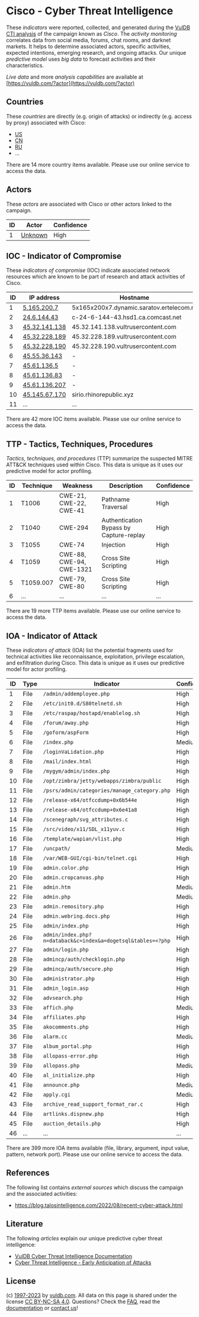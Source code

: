 # Cisco - Cyber Threat Intelligence

These _indicators_ were reported, collected, and generated during the [VulDB CTI analysis](https://vuldb.com/?kb.cti) of the campaign known as _Cisco_. The _activity monitoring_ correlates data from social media, forums, chat rooms, and darknet markets. It helps to determine associated actors, specific activities, expected intentions, emerging research, and ongoing attacks. Our unique _predictive model_ uses _big data_ to forecast activities and their characteristics.

_Live data_ and more _analysis capabilities_ are available at [https://vuldb.com/?actor](https://vuldb.com/?actor)

## Countries

These _countries_ are directly (e.g. origin of attacks) or indirectly (e.g. access by proxy) associated with Cisco:

* [US](https://vuldb.com/?country.us)
* [CN](https://vuldb.com/?country.cn)
* [RU](https://vuldb.com/?country.ru)
* ...

There are 14 more country items available. Please use our online service to access the data.

## Actors

These _actors_ are associated with Cisco or other actors linked to the campaign.

ID | Actor | Confidence
-- | ----- | ----------
1 | [Unknown](https://vuldb.com/?actor.unknown) | High

## IOC - Indicator of Compromise

These _indicators of compromise_ (IOC) indicate associated network resources which are known to be part of research and attack activities of Cisco.

ID | IP address | Hostname | Actor | Confidence
-- | ---------- | -------- | ----- | ----------
1 | [5.165.200.7](https://vuldb.com/?ip.5.165.200.7) | 5x165x200x7.dynamic.saratov.ertelecom.ru | [Unknown](https://vuldb.com/?actor.unknown) | High
2 | [24.6.144.43](https://vuldb.com/?ip.24.6.144.43) | c-24-6-144-43.hsd1.ca.comcast.net | [Unknown](https://vuldb.com/?actor.unknown) | High
3 | [45.32.141.138](https://vuldb.com/?ip.45.32.141.138) | 45.32.141.138.vultrusercontent.com | [Unknown](https://vuldb.com/?actor.unknown) | High
4 | [45.32.228.189](https://vuldb.com/?ip.45.32.228.189) | 45.32.228.189.vultrusercontent.com | [Unknown](https://vuldb.com/?actor.unknown) | High
5 | [45.32.228.190](https://vuldb.com/?ip.45.32.228.190) | 45.32.228.190.vultrusercontent.com | [Unknown](https://vuldb.com/?actor.unknown) | High
6 | [45.55.36.143](https://vuldb.com/?ip.45.55.36.143) | - | [Unknown](https://vuldb.com/?actor.unknown) | High
7 | [45.61.136.5](https://vuldb.com/?ip.45.61.136.5) | - | [Unknown](https://vuldb.com/?actor.unknown) | High
8 | [45.61.136.83](https://vuldb.com/?ip.45.61.136.83) | - | [Unknown](https://vuldb.com/?actor.unknown) | High
9 | [45.61.136.207](https://vuldb.com/?ip.45.61.136.207) | - | [Unknown](https://vuldb.com/?actor.unknown) | High
10 | [45.145.67.170](https://vuldb.com/?ip.45.145.67.170) | sirio.rhinorepublic.xyz | [Unknown](https://vuldb.com/?actor.unknown) | High
11 | ... | ... | ... | ...

There are 42 more IOC items available. Please use our online service to access the data.

## TTP - Tactics, Techniques, Procedures

_Tactics, techniques, and procedures_ (TTP) summarize the suspected MITRE ATT&CK techniques used within Cisco. This data is unique as it uses our predictive model for actor profiling.

ID | Technique | Weakness | Description | Confidence
-- | --------- | -------- | ----------- | ----------
1 | T1006 | CWE-21, CWE-22, CWE-41 | Pathname Traversal | High
2 | T1040 | CWE-294 | Authentication Bypass by Capture-replay | High
3 | T1055 | CWE-74 | Injection | High
4 | T1059 | CWE-88, CWE-94, CWE-1321 | Cross Site Scripting | High
5 | T1059.007 | CWE-79, CWE-80 | Cross Site Scripting | High
6 | ... | ... | ... | ...

There are 19 more TTP items available. Please use our online service to access the data.

## IOA - Indicator of Attack

These _indicators of attack_ (IOA) list the potential fragments used for technical activities like reconnaissance, exploitation, privilege escalation, and exfiltration during Cisco. This data is unique as it uses our predictive model for actor profiling.

ID | Type | Indicator | Confidence
-- | ---- | --------- | ----------
1 | File | `/admin/addemployee.php` | High
2 | File | `/etc/init0.d/S80telnetd.sh` | High
3 | File | `/etc/raspap/hostapd/enablelog.sh` | High
4 | File | `/forum/away.php` | High
5 | File | `/goform/aspForm` | High
6 | File | `/index.php` | Medium
7 | File | `/loginVaLidation.php` | High
8 | File | `/mail/index.html` | High
9 | File | `/mygym/admin/index.php` | High
10 | File | `/opt/zimbra/jetty/webapps/zimbra/public` | High
11 | File | `/psrs/admin/categories/manage_category.php` | High
12 | File | `/release-x64/otfccdump+0x6b544e` | High
13 | File | `/release-x64/otfccdump+0x6e41a8` | High
14 | File | `/scenegraph/svg_attributes.c` | High
15 | File | `/src/video/x11/SDL_x11yuv.c` | High
16 | File | `/template/wapian/vlist.php` | High
17 | File | `/uncpath/` | Medium
18 | File | `/var/WEB-GUI/cgi-bin/telnet.cgi` | High
19 | File | `admin.color.php` | High
20 | File | `admin.cropcanvas.php` | High
21 | File | `admin.htm` | Medium
22 | File | `admin.php` | Medium
23 | File | `admin.remository.php` | High
24 | File | `admin.webring.docs.php` | High
25 | File | `admin/index.php` | High
26 | File | `admin/index.php?n=databack&c=index&a=dogetsql&tables=<?php` | High
27 | File | `admin/login.php` | High
28 | File | `admincp/auth/checklogin.php` | High
29 | File | `admincp/auth/secure.php` | High
30 | File | `administrator.php` | High
31 | File | `admin_login.asp` | High
32 | File | `advsearch.php` | High
33 | File | `affich.php` | Medium
34 | File | `affiliates.php` | High
35 | File | `akocomments.php` | High
36 | File | `alarm.cc` | Medium
37 | File | `album_portal.php` | High
38 | File | `allopass-error.php` | High
39 | File | `allopass.php` | Medium
40 | File | `al_initialize.php` | High
41 | File | `announce.php` | Medium
42 | File | `apply.cgi` | Medium
43 | File | `archive_read_support_format_rar.c` | High
44 | File | `artlinks.dispnew.php` | High
45 | File | `auction_details.php` | High
46 | ... | ... | ...

There are 399 more IOA items available (file, library, argument, input value, pattern, network port). Please use our online service to access the data.

## References

The following list contains _external sources_ which discuss the campaign and the associated activities:

* https://blog.talosintelligence.com/2022/08/recent-cyber-attack.html

## Literature

The following _articles_ explain our unique predictive cyber threat intelligence:

* [VulDB Cyber Threat Intelligence Documentation](https://vuldb.com/?kb.cti)
* [Cyber Threat Intelligence - Early Anticipation of Attacks](https://www.scip.ch/en/?labs.20201022)

## License

(c) [1997-2023](https://vuldb.com/?kb.changelog) by [vuldb.com](https://vuldb.com/?kb.about). All data on this page is shared under the license [CC BY-NC-SA 4.0](https://creativecommons.org/licenses/by-nc-sa/4.0/). Questions? Check the [FAQ](https://vuldb.com/?kb.faq), read the [documentation](https://vuldb.com/?kb) or [contact us](https://vuldb.com/?contact)!
